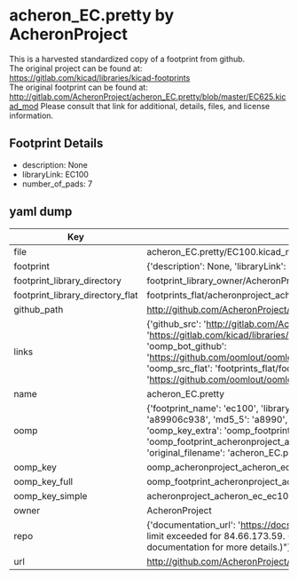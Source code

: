 # acheron_EC.pretty by AcheronProject  
This is a harvested standardized copy of a footprint from github.  
The original project can be found at:  
https://gitlab.com/kicad/libraries/kicad-footprints  
The original footprint can be found at:
http://gitlab.com/AcheronProject/acheron_EC.pretty/blob/master/EC625.kicad_mod
Please consult that link for additional, details, files, and license information.  
## Footprint Details
* description: None  
* libraryLink: EC100  
* number_of_pads: 7  
## yaml dump  
| Key | Value |  
| --- | --- |  
| file | acheron_EC.pretty/EC100.kicad_mod |  
| footprint | {'description': None, 'libraryLink': 'EC100', 'number_of_pads': 7} |  
| footprint_library_directory | footprint_library_owner/AcheronProject_acheron_EC.pretty |  
| footprint_library_directory_flat | footprints_flat/acheronproject_acheron_ec_ec100/working |  
| github_path | http://github.com/AcheronProject/acheron_EC.pretty/blob/master/EC100.kicad_mod |  
| links | {'github_src': 'http://gitlab.com/AcheronProject/acheron_EC.pretty/blob/master/EC625.kicad_mod', 'github_src_repo': 'https://gitlab.com/kicad/libraries/kicad-footprints', 'oomp_bot': 'footprints/acheronproject_acheron_ec_ec100/working', 'oomp_bot_github': 'https://github.com/oomlout/oomlout_oomp_footprint_bot/tree/main/footprints/acheronproject_acheron_ec_ec100/working', 'oomp_src_flat': 'footprints_flat/footprints_flat/acheronproject_acheron_ec_ec100/working', 'oomp_src_flat_github': 'https://github.com/oomlout/oomlout_oomp_footprint_src/tree/main/footprints_flat/acheronproject_acheron_ec_ec100/working'} |  
| name | acheron_EC.pretty |  
| oomp | {'footprint_name': 'ec100', 'library_name': 'acheron_ec', 'md5': 'a89906c93892333805e9ebb1a32b747a', 'md5_10': 'a89906c938', 'md5_5': 'a8990', 'md5_6': 'a89906', 'oomp_key': 'oomp_acheronproject_acheron_ec_ec100', 'oomp_key_extra': 'oomp_footprint_acheronproject_acheron_ec_ec100', 'oomp_key_full': 'oomp_footprint_acheronproject_acheron_ec_ec100_a89906', 'oomp_key_simple': 'acheronproject_acheron_ec_ec100', 'original_filename': 'acheron_EC.pretty/EC100.kicad_mod', 'owner_name': 'acheronproject'} |  
| oomp_key | oomp_acheronproject_acheron_ec_ec100 |  
| oomp_key_full | oomp_footprint_acheronproject_acheron_ec_ec100 |  
| oomp_key_simple | acheronproject_acheron_ec_ec100 |  
| owner | AcheronProject |  
| repo | {'documentation_url': 'https://docs.github.com/rest/overview/resources-in-the-rest-api#rate-limiting', 'message': "API rate limit exceeded for 84.66.173.59. (But here's the good news: Authenticated requests get a higher rate limit. Check out the documentation for more details.)"} |  
| url | http://github.com/AcheronProject/acheron_EC.pretty |  

